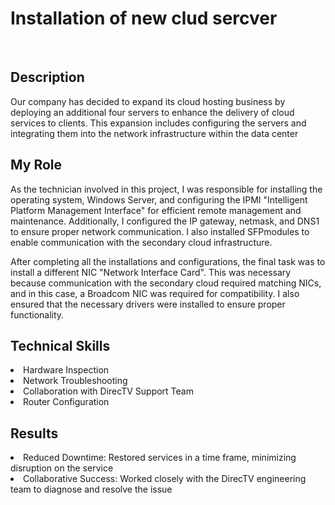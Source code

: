 # Installation of new clud sercver
<br>
<h2>Description</h2>
Our company has decided to expand its cloud hosting business by deploying an additional four servers to enhance the delivery of cloud services to clients. This expansion includes configuring the servers and integrating them into the network infrastructure within the data center
<h2>My Role</h2>
As the technician involved in this project, I was responsible for installing the operating system, Windows Server, and configuring the IPMI "Intelligent Platform Management Interface" for efficient remote management and maintenance. Additionally, I configured the IP gateway, netmask, and DNS1 to ensure proper network communication. I also installed SFPmodules to enable communication with the secondary cloud infrastructure.

After completing all the installations and configurations, the final task was to install a different NIC "Network Interface Card". This was necessary because communication with the secondary cloud required matching NICs, and in this case, a Broadcom NIC was required for compatibility. I also ensured that the necessary drivers were installed to ensure proper functionality.
<h2>Technical Skills</h2>
<li>Hardware Inspection </li>
<li>Network Troubleshooting</li>
<li>Collaboration with DirecTV Support Team</li>
<li>Router Configuration</li>
<h2>Results</h2>
<li>Reduced Downtime: Restored services in a time frame, minimizing disruption on the service </li>
<li>Collaborative Success: Worked closely with the DirecTV engineering team to diagnose and resolve the issue</li>
